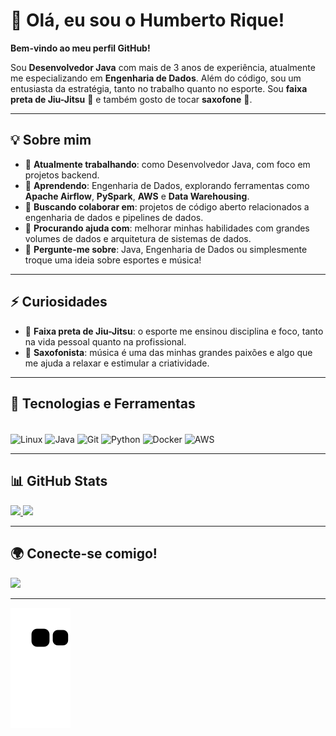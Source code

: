 # 👋 Olá, eu sou o Humberto Rique!

**Bem-vindo ao meu perfil GitHub!**

Sou **Desenvolvedor Java** com mais de 3 anos de experiência, atualmente me especializando em **Engenharia de Dados**. Além do código, sou um entusiasta da estratégia, tanto no trabalho quanto no esporte. Sou **faixa preta de Jiu-Jitsu** 🥋 e também gosto de tocar **saxofone** 🎷.

---

## 💡 Sobre mim

- 🔭 **Atualmente trabalhando**: como Desenvolvedor Java, com foco em projetos backend.
- 🌱 **Aprendendo**: Engenharia de Dados, explorando ferramentas como **Apache Airflow**, **PySpark**, **AWS** e **Data Warehousing**.
- 👯 **Buscando colaborar em**: projetos de código aberto relacionados a engenharia de dados e pipelines de dados.
- 🤔 **Procurando ajuda com**: melhorar minhas habilidades com grandes volumes de dados e arquitetura de sistemas de dados.
- 💬 **Pergunte-me sobre**: Java, Engenharia de Dados ou simplesmente troque uma ideia sobre esportes e música!

---

## ⚡ Curiosidades

- 🥋 **Faixa preta de Jiu-Jitsu**: o esporte me ensinou disciplina e foco, tanto na vida pessoal quanto na profissional.
- 🎷 **Saxofonista**: música é uma das minhas grandes paixões e algo que me ajuda a relaxar e estimular a criatividade.

---

## 🚀 Tecnologias e Ferramentas

<div style="display: inline_block"><br>
  <img align="center" loading="lazy" src="https://cdn.jsdelivr.net/gh/devicons/devicon/icons/linux/linux-original.svg" width="40" height="40" alt="Linux"/>
  <img align="center" loading="lazy" src="https://cdn.jsdelivr.net/gh/devicons/devicon/icons/java/java-original.svg" width="40" height="40" alt="Java"/>
  <img align="center" loading="lazy" src="https://cdn.jsdelivr.net/gh/devicons/devicon/icons/git/git-original.svg" width="40" height="40" alt="Git"/>
  <img align="center" loading="lazy" src="https://cdn.jsdelivr.net/gh/devicons/devicon/icons/python/python-original.svg" width="40" height="40" alt="Python"/>
  <img align="center" loading="lazy" src="https://cdn.jsdelivr.net/gh/devicons/devicon/icons/docker/docker-original.svg" width="40" height="40" alt="Docker"/>  
  <img align="center" loading="lazy" src="https://cdn.jsdelivr.net/gh/devicons/devicon@latest/icons/amazonwebservices/amazonwebservices-original-wordmark.svg" width="40" height="40" alt="AWS" />          
</div>

---

## 📊 GitHub Stats

<div>
  <a href="https://github.com/humrique">
    <img height="180em" src="https://github-readme-stats.vercel.app/api?username=humrique&show_icons=true&theme=dark&include_all_commits=true&count_private=true"/>
    <img height="180em" src="https://github-readme-stats.vercel.app/api/top-langs/?username=humrique&layout=compact&langs_count=7&theme=dark"/>  
  </a>
</div>

---

## 🌍 Conecte-se comigo!

<div>
  <a href="https://www.linkedin.com/in/humberto-rique-50b93118a/" target="_blank">
    <img loading="lazy" src="https://img.shields.io/badge/-LinkedIn-%230077B5?style=for-the-badge&logo=linkedin&logoColor=white" target="_blank">
  </a>
</div>

---

![Snake animation](https://github.com/humrique/humrique/blob/output/github-contribution-grid-snake.svg)
